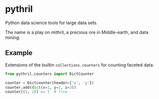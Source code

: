 # pythril
Python data science tools for large data sets. 

The name is a play on mithril, a precious ore in Middle-earth, and data mining.

## Example

Extensions of the builtin `collections.counters` for counting faceted data.

```python
from pythril.counters import DictCounter

counter = Dictcounter(header=['x', 'y'])
counter.add(dict(x=1, y=2, z=3))
counter[(1, 2)] == 1  # True
```
